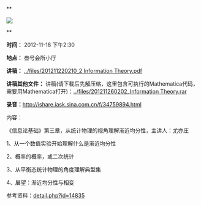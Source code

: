 **

![](http://www.swarma.org/files/201210260320_20055834-1_b.jpg)  

**

**时间：** 2012-11-18 下午2:30

**地点：** 叁号会所小厅

**讲稿：** [../files/201211220210_2 Information Theory.pdf](http://www.swarma.org/swarma/download.php?id=546)

**讲稿其他文件：** 讲稿(请下载后先解压缩，这里包含可执行的Mathematica代码，需要用Mathematica打开)：[../files/201211260202_Information Theory.rar](http://www.swarma.org/swarma/download.php?id=548)

**录音：**<http://ishare.iask.sina.com.cn/f/34759894.html>

内容：

《信息论基础》第三章，从统计物理的视角理解渐近均分性，主讲人：尤亦庄

1、从一个数值实验开始理解什么是渐近均分性

2、概率的概率，或二次统计

3、从平衡态统计物理的角度理解典型集

4、展望：渐近均分性与相变

参考资料：[detail.php?id=14835](http://www.swarma.org/swarma/detail.php?id=14835)

  
  

